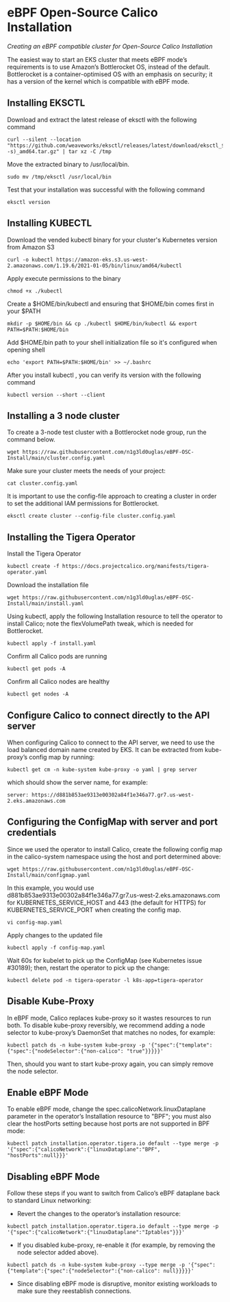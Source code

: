 # eBPF Open-Source Calico Installation
*Creating an eBPF compatible cluster for Open-Source Calico Installation*

The easiest way to start an EKS cluster that meets eBPF mode’s requirements is to use Amazon’s Bottlerocket OS, instead of the default. Bottlerocket is a container-optimised OS with an emphasis on security; it has a version of the kernel which is compatible with eBPF mode.

## Installing EKSCTL
Download and extract the latest release of eksctl with the following command
```
curl --silent --location "https://github.com/weaveworks/eksctl/releases/latest/download/eksctl_$(uname -s)_amd64.tar.gz" | tar xz -C /tmp
```
Move the extracted binary to /usr/local/bin.
```
sudo mv /tmp/eksctl /usr/local/bin
```
Test that your installation was successful with the following command
```
eksctl version
```

## Installing KUBECTL
Download the vended kubectl binary for your cluster's Kubernetes version from Amazon S3
```
curl -o kubectl https://amazon-eks.s3.us-west-2.amazonaws.com/1.19.6/2021-01-05/bin/linux/amd64/kubectl
```
Apply execute permissions to the binary
```
chmod +x ./kubectl
```
Create a $HOME/bin/kubectl and ensuring that $HOME/bin comes first in your $PATH
```
mkdir -p $HOME/bin && cp ./kubectl $HOME/bin/kubectl && export PATH=$PATH:$HOME/bin
```
Add $HOME/bin path to your shell initialization file so it's configured when opening shell
```
echo 'export PATH=$PATH:$HOME/bin' >> ~/.bashrc
```
After you install kubectl , you can verify its version with the following command
```
kubectl version --short --client
```

## Installing a 3 node cluster
To create a 3-node test cluster with a Bottlerocket node group, run the command below. 
```
wget https://raw.githubusercontent.com/n1g3ld0uglas/eBPF-OSC-Install/main/cluster.config.yaml
```

Make sure your cluster meets the needs of your project:
```
cat cluster.config.yaml
```

It is important to use the config-file approach to creating a cluster in order to set the additional IAM permissions for Bottlerocket.
```
eksctl create cluster --config-file cluster.config.yaml
```

## Installing the Tigera Operator
Install the Tigera Operator
```
kubectl create -f https://docs.projectcalico.org/manifests/tigera-operator.yaml
```

Download the installation file
```
wget https://raw.githubusercontent.com/n1g3ld0uglas/eBPF-OSC-Install/main/install.yaml
```

Using kubectl, apply the following Installation resource to tell the operator to install Calico; note the flexVolumePath tweak, which is needed for Bottlerocket.
```
kubectl apply -f install.yaml
```

Confirm all Calico pods are running
```
kubectl get pods -A
```

Confirm all Calico nodes are healthy
```
kubectl get nodes -A
```

## Configure Calico to connect directly to the API server
When configuring Calico to connect to the API server, we need to use the load balanced domain name created by EKS. 
It can be extracted from kube-proxy’s config map by running:

```
kubectl get cm -n kube-system kube-proxy -o yaml | grep server
```

which should show the server name, for example:
```
server: https://d881b853ae9313e00302a84f1e346a77.gr7.us-west-2.eks.amazonaws.com
```

## Configuring the ConfigMap with server and port credentials

Since we used the operator to install Calico, create the following config map in the calico-system namespace using the host and port determined above:
```
wget https://raw.githubusercontent.com/n1g3ld0uglas/eBPF-OSC-Install/main/configmap.yaml
```

In this example, you would use d881b853ae9313e00302a84f1e346a77.gr7.us-west-2.eks.amazonaws.com for KUBERNETES_SERVICE_HOST and 443 (the default for HTTPS) for KUBERNETES_SERVICE_PORT when creating the config map.
```
vi config-map.yaml
```

Apply changes to the updated file
```
kubectl apply -f config-map.yaml
```

Wait 60s for kubelet to pick up the ConfigMap (see Kubernetes issue #30189); then, restart the operator to pick up the change:
```
kubectl delete pod -n tigera-operator -l k8s-app=tigera-operator
```

## Disable Kube-Proxy

In eBPF mode, Calico replaces kube-proxy so it wastes resources to run both. To disable kube-proxy reversibly, we recommend adding a node selector to kube-proxy’s DaemonSet that matches no nodes, for example:
```
kubectl patch ds -n kube-system kube-proxy -p '{"spec":{"template":{"spec":{"nodeSelector":{"non-calico": "true"}}}}}'
```

Then, should you want to start kube-proxy again, you can simply remove the node selector.

## Enable eBPF Mode

To enable eBPF mode, change the spec.calicoNetwork.linuxDataplane parameter in the operator’s Installation resource to "BPF"; you must also clear the hostPorts setting because host ports are not supported in BPF mode:
```
kubectl patch installation.operator.tigera.io default --type merge -p '{"spec":{"calicoNetwork":{"linuxDataplane":"BPF", "hostPorts":null}}}'
```

## Disabling eBPF Mode

Follow these steps if you want to switch from Calico’s eBPF dataplane back to standard Linux networking:

* Revert the changes to the operator’s installation resource:
```
kubectl patch installation.operator.tigera.io default --type merge -p '{"spec":{"calicoNetwork":{"linuxDataplane":"Iptables"}}}'
```

* If you disabled kube-proxy, re-enable it (for example, by removing the node selector added above).
```
kubectl patch ds -n kube-system kube-proxy --type merge -p '{"spec":{"template":{"spec":{"nodeSelector":{"non-calico": null}}}}}'
```

* Since disabling eBPF mode is disruptive, monitor existing workloads to make sure they reestablish connections.
